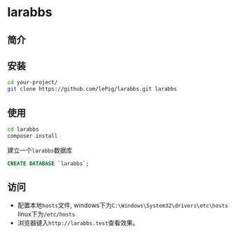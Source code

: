 # larabbs

## 简介

## 安装
```sh
cd your-project/
git clone https://github.com/lePig/larabbs.git larabbs
```

## 使用
```sh
cd larabbs
composer install
```
建立一个`larabbs`数据库
```sql
CREATE DATABASE `larabbs`;
```

## 访问
* 配置本地`hosts`文件, windows下为`C:\Windows\System32\drivers\etc\hosts` linux下为`/etc/hosts`
* 浏览器键入`http://larabbs.test`查看效果。